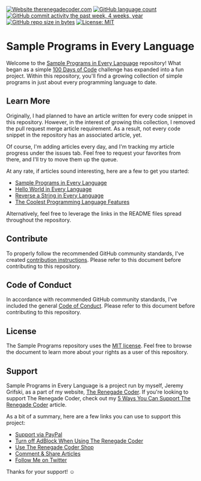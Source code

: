 [![Website therenegadecoder.com](https://img.shields.io/website-up-down-green-red/http/therenegadecoder.com.svg)](https://therenegadecoder.com/)
[![GitHub language count](https://img.shields.io/github/languages/count/jrg94/sample-programs.svg)](https://therenegadecoder.com/code/sample-programs-in-every-language/)
[![GitHub commit activity the past week, 4 weeks, year](https://img.shields.io/github/commit-activity/y/jrg94/sample-programs.svg)](https://github.com/jrg94/sample-programs/commits/master)
[![GitHub repo size in bytes](https://img.shields.io/github/repo-size/jrg94/sample-programs.svg)](https://help.github.com/articles/what-is-my-disk-quota/)
[![License: MIT](https://img.shields.io/badge/License-MIT-yellow.svg)](https://opensource.org/licenses/MIT)

# Sample Programs in Every Language

Welcome to the
[Sample Programs in Every Language](https://therenegadecoder.com/code/sample-programs-in-every-language/)
repository! What began
as a simple
[100 Days of Code](http://www.100daysofcode.com/)
challenge has expanded into a fun project.
Within this repository, you'll find a growing collection of simple programs
in just about every programming language to date.

## Learn More

Originally, I had planned to have an article written for every code snippet in this repository. 
However, in the interest of growing this collection, I removed the pull request merge article requirement.
As a result, not every code snippet in the repository has an associated article, yet.

Of course, I'm adding articles every day, and I'm tracking my article progress under the issues tab.
Feel free to request your favorites from there, and I'll try to move them up the queue.

At any rate, if articles sound interesting, here are a few to get you started:

- [Sample Programs in Every Language](https://therenegadecoder.com/code/sample-programs-in-every-language/)
- [Hello World in Every Language](https://therenegadecoder.com/code/hello-world-in-every-language/)
- [Reverse a String in Every Language](https://therenegadecoder.com/code/reverse-a-string-in-every-language/)
- [The Coolest Programming Language Features](https://therenegadecoder.com/blog/the-coolest-programming-language-features/)

Alternatively, feel free to leverage the links in the README files spread throughout the repository.

## Contribute

To properly follow the recommended GitHub community standards, I've created [contribution
instructions](https://github.com/jrg94/sample-programs/blob/master/CONTRIBUTING.md).
Please refer to this document before contributing to this repository.

## Code of Conduct

In accordance with recommended GitHub community standards, I've included the
general [Code of Conduct](https://github.com/jrg94/sample-programs/blob/master/CODE_OF_CONDUCT.md).
Please refer to this document before contributing to this repository.

## License

The Sample Programs repository uses the
[MIT license](https://github.com/jrg94/sample-programs/blob/master/LICENSE).
Feel free to browse the document to learn more about your rights as a user of this repository.

## Support

Sample Programs in Every Language is a project run by myself, Jeremy Grifski, as
a part of my website,
[The Renegade Coder](https://therenegadecoder.com/).
If you're looking to support The Renegade Coder, check out my
[5 Ways You Can Support The Renegade Coder](https://therenegadecoder.com/blog/5-ways-you-can-support-the-renegade-coder/)
article.

As a bit of a summary, here are a few links you can use to support this project:

- [Support via PayPal](https://www.paypal.me/therenegadecoder)
- [Turn off AdBlock When Using The Renegade Coder](https://help.getadblock.com/support/solutions/articles/6000163989-how-do-i-pause-or-disable-adblock-)
- [Use The Renegade Coder Shop](https://therenegadecoder.com/shop/)
- [Comment & Share Articles](https://therenegadecoder.com/code/hello-world-in-every-language/)
- [Follow Me on Twitter](https://twitter.com/RenegadeCoder94)

Thanks for your support! :relaxed:
